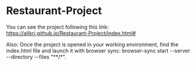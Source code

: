 # Restaurant-Project
You can see the project following this link: 
https://alikri.github.io/Restaurant-Project/index.html#

Also: 
Once the project is opened in your working environment, find the index.html file and launch it with browser sync:
browser-sync start --server --directory --files "**/*".



 

